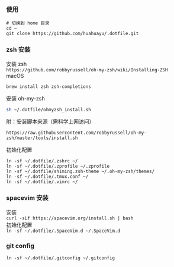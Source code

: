 ### 使用
```shell
# 切换到 home 目录
cd ~
git clone https://github.com/huahuayu/.dotfile.git
```

### zsh 安装
安装 zsh  
`https://github.com/robbyrussell/oh-my-zsh/wiki/Installing-ZSH`  
macOS
```shell
brew install zsh zsh-completions
```

安装 oh-my-zsh  
``` bash
sh ~/.dotfile/ohmyzsh_install.sh
```

附：安装脚本来源（需科学上网访问）  
```
https://raw.githubusercontent.com/robbyrussell/oh-my-zsh/master/tools/install.sh
```


初始化配置  
```shell
ln -sf ~/.dotfile/.zshrc ~/  
ln -sf ~/.dotfile/.zprofile ~/.zprofile  
ln -sf ~/.dotfile/shiming.zsh-theme ~/.oh-my-zsh/themes/
ln -sf ~/.dotfile/.tmux.conf ~/
ln -sf ~/.dotfile/.vimrc ~/
```

### spacevim 安装
安装  
`curl -sLf https://spacevim.org/install.sh | bash`  
初始化配置  
`ln -sf ~/.dotfile/.SpaceVim.d ~/.SpaceVim.d` 

### git config
```shell
ln -sf ~/.dotfile/.gitconfig ~/.gitconfig
```

